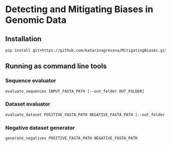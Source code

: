 # Detecting and Mitigating Biases in Genomic Data

## Installation

```bash
pip install git+https://github.com/katarinagresova/MitigatingBiases.git@refactor
```

## Running as command line tools

### Sequence evaluator

```bash
evaluate_sequences INPUT_FASTA_PATH [--out_folder OUT_FOLDER]
```

### Dataset evaluator

```bash
evaluate_dataset POSITIVE_FASTA_PATH NEGATIVE_FASTA_PATH [--out_folder OUT_FOLDER]
```

### Negative dataset generator

```bash
generate_negatives POSITIVE_FASTA_PATH NEGATIVE_FASTA_PATH
```
